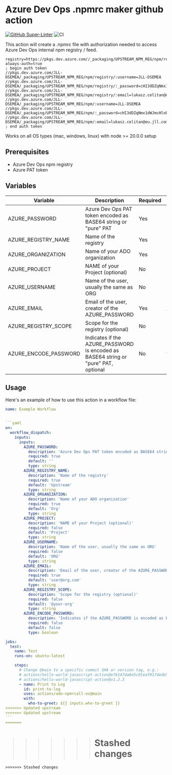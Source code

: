 # Azure Dev Ops .npmrc maker github action

[![GitHub Super-Linter](https://github.com/actions/spaceout-ado-npmrc/actions/workflows/linter.yml/badge.svg)](https://github.com/super-linter/super-linter)
![CI](https://github.com/actions/spaceout-ado-npmrc/actions/workflows/ci.yml/badge.svg)

This action will create a .npmrc file with authorization needed to access Azure
Dev Ops internal npm registry / feed.

```
registry=https://pkgs.dev.azure.com//_packaging/UPSTREAM_NPM_REG/npm/registry/
always-auth=true
; begin auth token
//pkgs.dev.azure.com/JLL-DSEMEA/_packaging/UPSTREAM_NPM_REG/npm/registry/:username=JLL-DSEMEA
//pkgs.dev.azure.com/JLL-DSEMEA/_packaging/UPSTREAM_NPM_REG/npm/registry/:_password=cHI3dDZqNmx1dWJmcHlnbTRvYzUydnJvenZ6c3dnbW42NzU3ZGJ5dWI2ZGZ4Zmdsb3cycQ==
//pkgs.dev.azure.com/JLL-DSEMEA/_packaging/UPSTREAM_NPM_REG/npm/registry/:email=lukasz.celitan@eu.jll.com
//pkgs.dev.azure.com/JLL-DSEMEA/_packaging/UPSTREAM_NPM_REG/npm/:username=JLL-DSEMEA
//pkgs.dev.azure.com/JLL-DSEMEA/_packaging/UPSTREAM_NPM_REG/npm/:_password=cHI3dDZqNmx1dWJmcHlnbTRvYzUydnJvenZ6c3dnbW42NzU3ZGJ5dWI2ZGZ4Zmdsb3cycQ==
//pkgs.dev.azure.com/JLL-DSEMEA/_packaging/UPSTREAM_NPM_REG/npm/:email=lukasz.celitan@eu.jll.com
; end auth token

```

Works on all OS types (mac, windows, linux) with node >= 20.0.0 setup

## Prerequisites

- Azure Dev Ops npm registry
- Azure PAT token

## Variables

| Variable              | Description                                                                         | Required | Example       | Type    |
| --------------------- | ----------------------------------------------------------------------------------- | -------- | ------------- | ------- |
| AZURE_PASSWORD        | Azure Dev Ops PAT token encoded as BASE64 string or "pure" PAT                      | Yes      | BASE64_STRING | string  |
| AZURE_REGISTRY_NAME   | Name of the registry                                                                | Yes      | Upstream      | string  |
| AZURE_ORGANIZATION    | Name of your ADO organization                                                       | Yes      | Org           | string  |
| AZURE_PROJECT         | NAME of your Project (optional)                                                     | No       | Project       | string  |
| AZURE_USERNAME        | Name of the user, usually the same as ORG                                           | No       | ORG           | string  |
| AZURE_EMAIL           | Email of the user, creator of the AZURE_PASSWORD                                    | Yes      | user@org.com  | string  |
| AZURE_REGISTRY_SCOPE  | Scope for the registry (optional)                                                   | No       | @your-org     | string  |
| AZURE_ENCODE_PASSWORD | Indicates if the AZURE_PASSWORD is encoded as BASE64 string or "pure" PAT, optional | No       | false         | boolean |

## Usage

Here's an example of how to use this action in a workflow file:

````yaml
name: Example Workflow


```yaml
on:
  workflow_dispatch:
    inputs:
      inputs:
        AZURE_PASSWORD:
          description: 'Azure Dev Ops PAT token encoded as BASE64 string or "pure" PAT'
          required: true
          default: ''
          type: string
        AZURE_REGISTRY_NAME:
          description: 'Name of the registry'
          required: true
          default: 'Upstream'
          type: string
        AZURE_ORGANIZATION:
          description: 'Name of your ADO organization'
          required: true
          default: 'Org'
          type: string
        AZURE_PROJECT:
          description: 'NAME of your Project (optional)'
          required: false
          default: 'Project'
          type: string
        AZURE_USERNAME:
          description: 'Name of the user, usually the same as ORG'
          required: false
          default: 'ORG'
          type: string
        AZURE_EMAIL:
          description: 'Email of the user, creator of the AZURE_PASSWORD'
          required: true
          default: 'user@org.com'
          type: string
        AZURE_REGISTRY_SCOPE:
          description: 'Scope for the registry (optional)'
          required: false
          default: '@your-org'
          type: string
        AZURE_ENCODE_PASSWORD:
          description: 'Indicates if the AZURE_PASSWORD is encoded as BASE64 string or "pure" PAT, optional'
          required: false
          default: false
          type: boolean

jobs:
  test:
    name: Test
    runs-on: ubuntu-latest

    steps:
      # Change @main to a specific commit SHA or version tag, e.g.:
      # actions/hello-world-javascript-action@e76147da8e5c81eaf017dede5645551d4b94427b
      # actions/hello-world-javascript-action@v1.2.3
      - name: Print to Log
        id: print-to-log
        uses: actions/ado-npmrcall-os@main
        with:
          who-to-greet: ${{ inputs.who-to-greet }}
<<<<<<< Updated upstream
<<<<<<< Updated upstream
```
=======
````

> > > > > > > # Stashed changes

```
>>>>>>> Stashed changes
```
